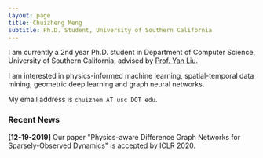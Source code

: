 ```yaml
---
layout: page
title: Chuizheng Meng
subtitle: Ph.D. Student, University of Southern California
---
```


I am currently a 2nd year Ph.D. student in Department of Computer Science, University of Southern California, advised by [Prof. Yan Liu][yan_liu].

I am interested in physics-informed machine learning, spatial-temporal data mining, geometric deep learning and graph neural networks.

My email address is `chuizhem AT usc DOT edu`.

### Recent News

**\[12-19-2019\]** Our paper "Physics-aware Difference Graph Networks for Sparsely-Observed Dynamics" is accepted by ICLR 2020.

[yan_liu]: http://www-bcf.usc.edu/~liu32/index.html "Prof. Yan Liu"